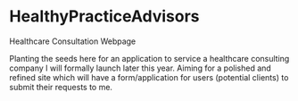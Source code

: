 # HealthyPracticeAdvisors
Healthcare Consultation Webpage

Planting the seeds here for an application to service a healthcare consulting company I will formally launch later this year. Aiming for a polished and refined site which will have a form/application for users (potential clients) to submit their requests to me.
